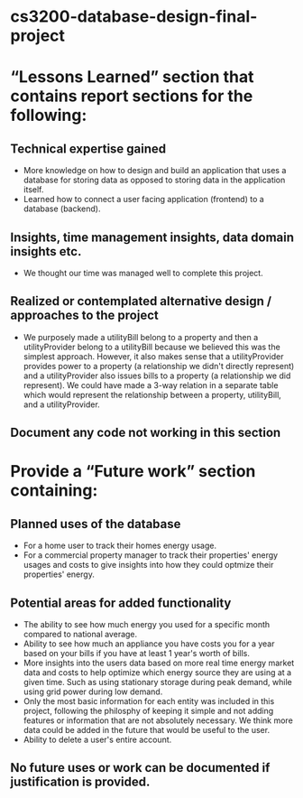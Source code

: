 # cs3200-database-design-final-project

# “Lessons Learned” section that contains report sections for the following:
## Technical expertise gained
* More knowledge on how to design and build an application that uses a
database for storing data as opposed to storing data in the application itself.
* Learned how to connect a user facing application (frontend) to a database
(backend).
## Insights, time management insights, data domain insights etc.
* We thought our time was managed well to complete this project.
## Realized or contemplated alternative design / approaches to the project
* We purposely made a utilityBill belong to a property and then a utilityProvider
belong to a utilityBill because we believed this was the simplest approach.
However, it also makes sense that a utilityProvider provides power to a
property (a relationship we didn't directly represent) and a utilityProvider
also issues bills to a property (a relationship we did represent). 
We could have made a 3-way relation in a
separate table which would represent the relationship between a property,
utilityBill, and a utilityProvider.
## Document any code not working in this section

# Provide a “Future work” section containing:
## Planned uses of the database
* For a home user to track their homes energy usage.
* For a commercial property manager to track their properties' energy usages
and costs to give insights into how they could optmize their properties' energy.
## Potential areas for added functionality
* The ability to see how much energy you used for a specific month compared to
national average.
* Ability to see how much an appliance you have costs you for a year based
on your bills if you have at least 1 year's worth of bills.
* More insights into the users data based on more real time energy market data
and costs to help optimize which energy source they are using at a given time.
Such as using stationary storage during peak demand, while using grid power
during low demand.
* Only the most basic information for each entity was included in this project,
following the philosphy of keeping it simple and not adding features or
information that are not absolutely necessary. We think more data could be
added in the future that would be useful to the user.
* Ability to delete a user's entire account.
## No future uses or work can be documented if justification is provided.